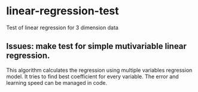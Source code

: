# linear-regression-test
Test of linear regression for 3 dimension data

## Issues: make test for simple mutivariable linear regression.
This algorithm calculates the regression using multiple variables regression model.
It tries to find best coefficient for every variable.
The error and learning speed can be managed in code.


